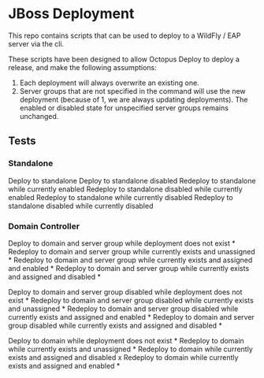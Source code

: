 # JBoss Deployment

This repo contains scripts that can be used to deploy to a WildFly / EAP server
via the cli.

These scripts have been designed to allow Octopus Deploy to deploy a release, and 
make the following assumptions:

1.  Each deployment will always overwrite an existing one.
2.  Server groups that are not specified in the command will use the new deployment (because of 1, we are always 
    updating deployments). The enabled or disabled state for unspecified server groups remains unchanged.

## Tests

### Standalone
Deploy to standalone
Deploy to standalone disabled
Redeploy to standalone while currently enabled
Redeploy to standalone disabled while currently enabled
Redeploy to standalone while currently disabled
Redeploy to standalone disabled while currently disabled

### Domain Controller
Deploy to domain and server group while deployment does not exist *
Redeploy to domain and server group while currently exists and unassigned *
Redeploy to domain and server group while currently exists and assigned and enabled *
Redeploy to domain and server group while currently exists and assigned and disabled *

Deploy to domain and server group disabled while deployment does not exist *
Redeploy to domain and server group disabled while currently exists and unassigned *
Redeploy to domain and server group disabled while currently exists and assigned and enabled *
Redeploy to domain and server group disabled while currently exists and assigned and disabled *

Deploy to domain while deployment does not exist *
Redeploy to domain while currently exists and unassigned *
Redeploy to domain while currently exists and assigned and disabled x
Redeploy to domain while currently exists and assigned and enabled *
